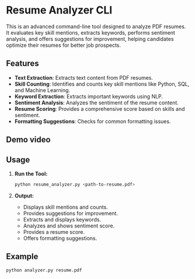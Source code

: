 # Resume Analyzer CLI

This is an advanced command-line tool designed to analyze PDF resumes. It evaluates key skill mentions, extracts keywords, performs sentiment analysis, and offers suggestions for improvement, helping candidates optimize their resumes for better job prospects.

## Features

- **Text Extraction**: Extracts text content from PDF resumes.
- **Skill Counting**: Identifies and counts key skill mentions like Python, SQL, and Machine Learning.
- **Keyword Extraction**: Extracts important keywords using NLP.
- **Sentiment Analysis**: Analyzes the sentiment of the resume content.
- **Resume Scoring**: Provides a comprehensive score based on skills and sentiment.
- **Formatting Suggestions**: Checks for common formatting issues.

## Demo video






## Usage

1. **Run the Tool:**

    ```bash
    python resume_analyzer.py <path-to-resume.pdf>
    ```

2. **Output:**
   - Displays skill mentions and counts.
   - Provides suggestions for improvement.
   - Extracts and displays keywords.
   - Analyzes and shows sentiment score.
   - Provides a resume score.
   - Offers formatting suggestions.

## Example

```bash
python analyzer.py resume.pdf
